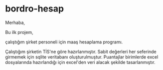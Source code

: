 # bordro-hesap

Merhaba,

Bu ilk projem,

çalıştığım şirket personeli için maaş hesaplama programı.

Çalıştığım şirketin TİS'ne göre hazırlanmıştır.
Sabit değerleri her seferinde girmemek için sqlite veritabanı oluşturulmuştur.
Puantajlar birimlerde excel dosyalarında hazırlandığı için excel'den veri alacak şekilde tasarlanmıştır.
